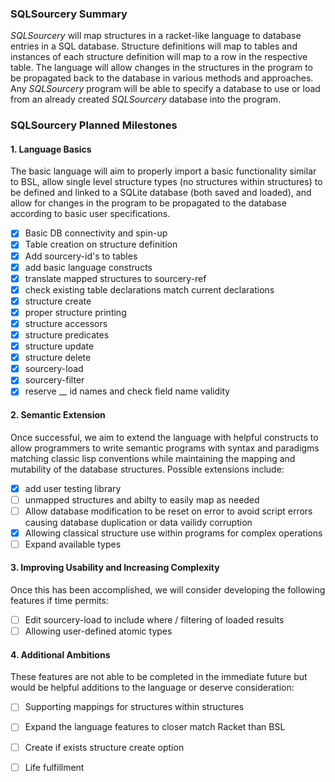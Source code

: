 ### SQLSourcery Summary
*SQLSourcery* will map structures in a racket-like language to database entries in a SQL database. Structure definitions will map to tables and instances of each structure definition will map to a row in the respective table. The language will allow changes in the structures in the program to be propagated back to the database in various methods and approaches. Any *SQLSourcery* program will be able to specify a database to use or load from an already created *SQLSourcery* database into the program.


### SQLSourcery Planned Milestones

#### 1. Language Basics
The basic language will aim to properly import a basic functionality similar to BSL, allow single level structure types (no structures within structures) to be defined and linked to a SQLite database (both saved and loaded), and allow for changes in the program to be propagated to the database according to basic user specifications.

- [x] Basic DB connectivity and spin-up
- [x] Table creation on structure definition
- [x] Add sourcery-id's to tables
- [x] add basic language constructs
- [X] translate mapped structures to sourcery-ref
- [X] check existing table declarations match current declarations
- [X] structure create
- [X] proper structure printing
- [X] structure accessors
- [X] structure predicates
- [X] structure update
- [X] structure delete
- [X] sourcery-load
- [X] sourcery-filter
- [X] reserve __ id names and check field name validity

#### 2. Semantic Extension
Once successful, we aim to extend the language with helpful constructs to allow programmers to write semantic programs with syntax and paradigms matching classic lisp conventions while maintaining the mapping and mutability of the database structures. Possible extensions include:
- [X] add user testing library
- [ ] unmapped structures and abilty to easily map as needed
- [ ] Allow database modification to be reset on error to avoid script errors causing database duplication or data vailidy corruption
- [X] Allowing classical structure use within programs for complex operations
- [ ] Expand available types

#### 3. Improving Usability and Increasing Complexity
Once this has been accomplished, we will consider developing the following features if time permits:
- [ ] Edit sourcery-load to include where / filtering of loaded results
- [ ] Allowing user-defined atomic types

#### 4. Additional Ambitions

These features are not able to be completed in the immediate future but would be helpful additions to the language or deserve consideration:
- [ ] Supporting mappings for structures within structures
- [ ] Expand the language features to closer match Racket than BSL
- [ ] Create if exists structure create option
- [ ] Life fulfillment


